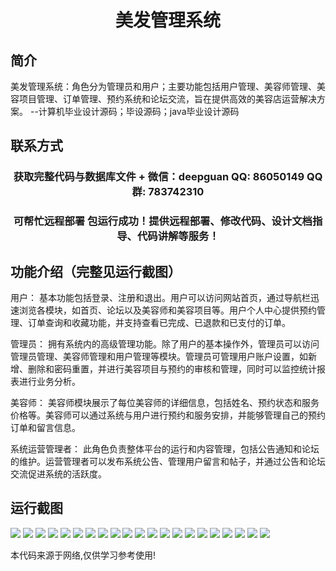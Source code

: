 <p><h1 align="center">美发管理系统</h1></p>

## 简介
美发管理系统：角色分为管理员和用户；主要功能包括用户管理、美容师管理、美容项目管理、订单管理、预约系统和论坛交流，旨在提供高效的美容店运营解决方案。    --计算机毕业设计源码；毕设源码；java毕业设计源码


## 联系方式
<p><h3 align="center">获取完整代码与数据库文件 + 微信：deepguan QQ: 86050149 QQ群: 783742310</h3></p>
<p><h3 align="center">可帮忙远程部署 包运行成功！提供远程部署、修改代码、设计文档指导、代码讲解等服务！</h3></p>

## 功能介绍（完整见运行截图）
用户： 基本功能包括登录、注册和退出。用户可以访问网站首页，通过导航栏迅速浏览各模块，如首页、论坛以及美容师和美容项目等。用户个人中心提供预约管理、订单查询和收藏功能，并支持查看已完成、已退款和已支付的订单。

管理员： 拥有系统内的高级管理功能。除了用户的基本操作外，管理员可以访问管理员管理、美容师管理和用户管理等模块。管理员可管理用户账户设置，如新增、删除和密码重置，并进行美容项目与预约的审核和管理，同时可以监控统计报表进行业务分析。

美容师： 美容师模块展示了每位美容师的详细信息，包括姓名、预约状态和服务价格等。美容师可以通过系统与用户进行预约和服务安排，并能够管理自己的预约订单和留言信息。

系统运营管理者： 此角色负责整体平台的运行和内容管理，包括公告通知和论坛的维护。运营管理者可以发布系统公告、管理用户留言和帖子，并通过公告和论坛交流促进系统的活跃度。


## 运行截图
![](img/001.jpg)
![](img/002.jpg)
![](img/003.jpg)
![](img/004.jpg)
![](img/005.jpg)
![](img/006.jpg)
![](img/007.jpg)
![](img/008.jpg)
![](img/009.jpg)
![](img/010.jpg)
![](img/011.jpg)
![](img/012.jpg)
![](img/013.jpg)
![](img/014.jpg)
![](img/015.jpg)
![](img/016.jpg)
![](img/017.jpg)
![](img/018.jpg)
![](img/019.jpg)
![](img/020.jpg)
![](img/021.jpg)

<p>本代码来源于网络,仅供学习参考使用!</p>
